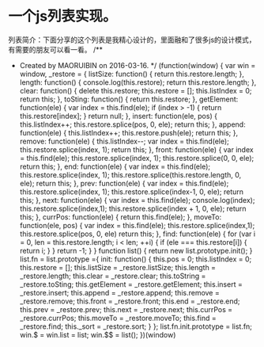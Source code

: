 # 一个js列表实现。 

列表简介：下面分享的这个列表是我精心设计的，里面融和了很多js的设计模式，有需要的朋友可以看一看。
/**

- Created by MAORUIBIN on 2016-03-16.
*/
(function(window) {
var win = window,
_restore = {
listSize: function() {
return this.restore.length;
},
length: function() {
console.log(this.restore);
return this.restore.length;
},
clear: function() {
delete this.restore;
this.restore = [];
this.listIndex = 0;
return this;
},
toSting: function() {
return this.restore;
},
getElement: function(ele) {
var index = this.find(ele);
if (index > -1) {
return this.restore[index];
}
return null;
},
insert: function(ele, pos) {
this.listIndex++;
this.restore.splice(pos, 0, ele);
return this;
},
append: function(ele) {
this.listIndex++;
this.restore.push(ele);
return this;
},
remove: function(ele) {
this.listIndex--;
var index = this.find(ele);
this.restore.splice(index, 1);
return this;
},
front: function(ele) {
var index = this.find(ele);
this.restore.splice(index, 1);
this.restore.splice(0, 0, ele);
return this;
},
end: function(ele) {
var index = this.find(ele);
this.restore.splice(index, 1);
this.restore.splice(this.restore.length, 0, ele);
return this;
},
prev: function(ele) {
var index = this.find(ele);
this.restore.splice(index, 1);
this.restore.splice(index-1, 0, ele);
return this;
},
next: function(ele) {
var index = this.find(ele);
console.log(index);
this.restore.splice(index,1);
this.restore.splice(index + 1, 0, ele);
return this;
},
currPos: function(ele) {
return this.find(ele);
},
moveTo: function(ele, pos) {
var index = this.find(ele);
this.restore.splice(index,1);
this.restore.splice(pos, 0, ele)
return this;
},
find: function(ele) {
for (var i = 0, len = this.restore.length; i < len; ++i) {
if (ele === this.restore[i]) {
return i;
}
}
return -1;
}
}
function list() {
return new list.prototype.init();
}
list.fn = list.prototype ={
init: function() {
this.pos = 0;
this.listIndex = 0;
this.restore = [];
this.listSize = _restore.listSize;
this.length = _restore.length;
this.clear = _restore.clear;
this.toString = _restore.toSting;
this.getElement = _restore.getElement;
this.insert = _restore.insert;
this.append = _restore.append;
this.remove = _restore.remove;
this.front = _restore.front;
this.end = _restore.end;
this.prev = _restore.prev;
this.next = _restore.next;
this.currPos = _restore.currPos;
this.moveTo = _restore.moveTo;
this.find = _restore.find;
this._sort = _restore.sort;
}
};
list.fn.init.prototype = list.fn;
win.$ = win.list = list;
win.$$ = list();
})(window)

